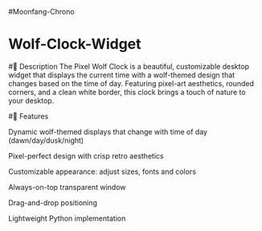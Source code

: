 #Moonfang-Chrono
# Wolf-Clock-Widget

#📝 Description
The Pixel Wolf Clock is a beautiful, customizable desktop widget that displays the current time with a wolf-themed design that changes based on the time of day. Featuring pixel-art aesthetics, rounded corners, and a clean white border, this clock brings a touch of nature to your desktop.

#🌟 Features

Dynamic wolf-themed displays that change with time of day (dawn/day/dusk/night)

Pixel-perfect design with crisp retro aesthetics

Customizable appearance: adjust sizes, fonts and colors

Always-on-top transparent window

Drag-and-drop positioning

Lightweight Python implementation
